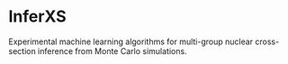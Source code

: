 InferXS
=======

Experimental machine learning algorithms for multi-group nuclear cross-section inference from Monte Carlo simulations.
